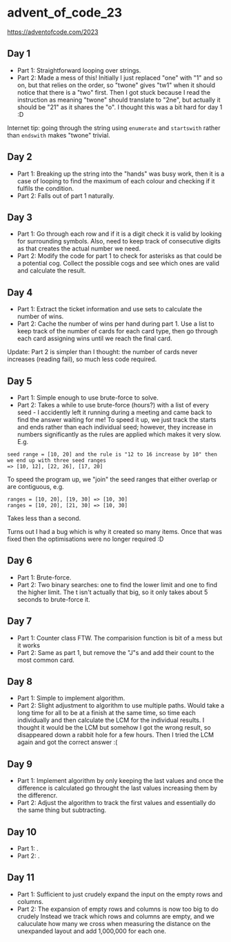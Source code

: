 # advent_of_code_23
https://adventofcode.com/2023

## Day 1
- Part 1: Straightforward looping over strings.
- Part 2: Made a mess of this! Initially I just replaced "one" with "1" and so on, but that relies on the order, so "twone" gives "tw1" when it should notice that there is a "two" first. Then I got stuck because I read the instruction as meaning "twone" should translate to "2ne", but actually it should be "21" as it shares the "o". I thought this was a bit hard for day 1 :D

Internet tip: going through the string using `enumerate` and `startswith` rather than `endswith` makes "twone" trivial.

## Day 2
- Part 1: Breaking up the string into the "hands" was busy work, then it is a case of looping to find the maximum of each colour and checking if it fulfils the condition.
- Part 2: Falls out of part 1 naturally.

## Day 3
- Part 1: Go through each row and if it is a digit check it is valid by looking for surrounding symbols. Also, need to keep track of consecutive digits as that creates the actual number we need.
- Part 2: Modify the code for part 1 to check for asterisks as that could be a potential cog. Collect the possible cogs and see which ones are valid and calculate the result.

## Day 4
- Part 1: Extract the ticket information and use sets to calculate the number of wins.
- Part 2: Cache the number of wins per hand during part 1. Use a list to keep track of the number of cards for each card type, then go through each card assigning wins until we reach the final card.

Update: Part 2 is simpler than I thought: the number of cards never increases (reading fail), so much less code required.

## Day 5
- Part 1: Simple enough to use brute-force to solve.
- Part 2: Takes a while to use brute-force (hours?) with a list of every seed - I accidently left it running during a meeting and came back to find the answer waiting for me! To speed it up, we just track the starts and ends rather than each individual seed; however, they increase in numbers significantly as the rules are applied which makes it very slow.
E.g.
```
seed range = [10, 20] and the rule is "12 to 16 increase by 10" then we end up with three seed ranges
=> [10, 12], [22, 26], [17, 20]
```
To speed the program up, we "join" the seed ranges that either overlap or are contiguous, e.g.
```
ranges = [10, 20], [19, 30] => [10, 30]
ranges = [10, 20], [21, 30] => [10, 30]
```
Takes less than a second.

Turns out I had a bug which is why it created so many items. Once that was fixed then the optimisations were no longer required :D

## Day 6
- Part 1: Brute-force.
- Part 2: Two binary searches: one to find the lower limit and one to find the higher limit. The t isn't actually that big, so it only takes about 5 seconds to brute-force it.

## Day 7
- Part 1: Counter class FTW. The comparision function is bit of a mess but it works
- Part 2: Same as part 1, but remove the "J"s and add their count to the most common card.

## Day 8
- Part 1: Simple to implement algorithm.
- Part 2: Slight adjustment to algorithm to use multiple paths. Would take a long time for all to be at a finish at the same time, so time each individually and then calculate the LCM for the individual results. I thought it would be the LCM but somehow I got the wrong result, so disappeared down a rabbit hole for a few hours. Then I tried the LCM again and got the correct answer :(

## Day 9
- Part 1: Implement algorithm by only keeping the last values and once the difference is calculated go throught the last values increasing them by the differencr.
- Part 2: Adjust the algorithm to track the first values and essentially do the same thing but subtracting.

## Day 10
- Part 1: .
- Part 2: .

## Day 11
- Part 1: Sufficient to just crudely expand the input on the empty rows and columns.
- Part 2: The expansion of empty rows and columns is now too big to do crudely
Instead we track which rows and columns are empty, and we caluculate how many we cross when measuring the distance on the unexpanded layout and add 1,000,000 for each one.
